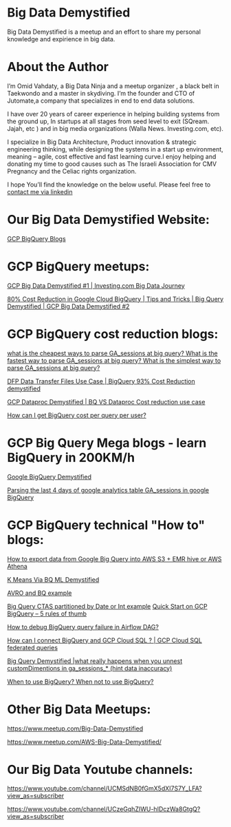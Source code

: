 # Big Data Demystified
Big Data Demystified is a meetup and an effort to share my personal knowledge and expirience in big data.  

# About the Author
I’m Omid Vahdaty, a Big Data Ninja and a meetup organizer , a black belt in Taekwondo and a master in skydiving.
I’m the founder and CTO of Jutomate,a company that  specializes  in end to end data solutions.

I have over 20 years of career experience in helping building systems from the ground up, In startups at all stages from seed level to exit  (SQream. Jajah, etc ) and  in big media organizations (Walla News. Investing.com, etc).

I specialize in Big Data Architecture, Product innovation & strategic engineering thinking, while designing the systems in a start up environment, meaning – agile, cost effective and fast learning curve.I enjoy helping and donating my time to good causes such as The Israeli Association for CMV Pregnancy and the Celiac rights organization.

I hope You’ll find the knowledge on the below useful. Please feel free to [contact me via linkedin](https://www.linkedin.com/in/omid-vahdaty/)


# Our Big Data Demystified Website:
[GCP BigQuery Blogs](https://big-data-demystified.ninja/bigquery-blogs/)

# GCP BigQuery meetups:

[GCP Big Data Demystified #1 | Investing.com Big Data Journey](https://big-data-demystified.ninja/2019/01/28/gcp-big-data-demystified-1-investing-com-big-data-journey/)

[80% Cost Reduction in Google Cloud BigQuery | Tips and Tricks | Big Query Demystified | GCP Big Data Demystified #2](https://big-data-demystified.ninja/2019/10/27/80-cost-reduction-in-google-cloud-bigquery-tips-and-tricks-big-query-demystified/)

# GCP BigQuery cost reduction blogs:
[what is the cheapest ways to parse GA_sessions at big query? What is the fastest way to parse GA_sessions at big query? What is the simplest way to parse GA_sessions at big query?](https://big-data-demystified.ninja/2019/05/19/what-is-the-cheapest-ways-to-parse-ga-sessions-at-big-query-what-is-the-fastest-way-to-parse-ga-sessions-at-big-query-what-is-the-simplest-way-to-parse-ga-sessions-at-big-query/)

[DFP Data Transfer Files Use Case | BigQuery 93% Cost Reduction demystified](https://big-data-demystified.ninja/2019/11/27/bigquery-sharded-table-loading-via-airflow-dynamic-workflow-template-fields-and-loop-dfp-data-transfer-files-use-case/)

[GCP Dataproc Demystified | BQ VS Dataproc Cost reduction use case](https://big-data-demystified.ninja/2019/11/24/gcp-dataproc-demystified-bq-vs-dataproc-cost-reduction-use-case/)

[How can I get BigQuery cost per query per user?](https://big-data-demystified.ninja/2019/09/19/bigquery-cost-per-query-per-user/)

# GCP Big Query Mega blogs - learn BigQuery in 200KM/h
[Google BigQuery Demystified](https://big-data-demystified.ninja/2019/07/21/google-bigquery-demystified/)

[Parsing the last 4 days of google analytics table GA_sessions in google BigQuery](https://big-data-demystified.ninja/2019/05/05/parsing-the-last-4-days-of-qa-sessions-in-google-bigquery/)


# GCP BigQuery technical "How to" blogs:
[How to export data from Google Big Query into AWS S3 + EMR hive or AWS Athena](https://big-data-demystified.ninja/2018/05/27/how-to-export-data-from-google-big-query-into-aws-s3-emr-hive/)

[K Means Via BQ ML Demystified](https://big-data-demystified.ninja/2019/12/18/k-means-via-bq-ml-demystified/)

[AVRO and BQ example](https://big-data-demystified.ninja/2019/12/07/avro-and-bq-example/)

[Big Query CTAS partitioned by Date or Int example](https://big-data-demystified.ninja/2019/11/13/big-query-ctas-partitioned-by-example/)
[Quick Start on GCP BigQuery – 5 rules of thumb](https://big-data-demystified.ninja/2019/11/06/quick-start-on-gcp-bigquery-5-rules-of-thumb/)

[How to debug BigQuery query failure in Airflow DAG?](https://big-data-demystified.ninja/2019/11/03/how-to-debug-bigquery-query-failure-in-airflow-dag/)

[How can I connect BigQuery and GCP Cloud SQL ? | GCP Cloud SQL federated queries](https://big-data-demystified.ninja/2019/10/15/how-can-i-connect-bigquery-and-gcp-cloud-sql-gcp-cloud-sql-federated-queries/)

[Big Query Demystified |what really happens when you unnest customDimentions in ga_sessions_* (hint data inaccuracy)](https://big-data-demystified.ninja/2019/01/16/big-query-demystified-data-inaccuracy-happens-when-you-unset-customdimentins-in-ga_sessions_/)

[When to use BigQuery? When not to use BigQuery?](https://big-data-demystified.ninja/2020/04/06/when-to-use-bigquery-when-not-to-use-bigquery/)

# Other Big Data Meetups:

https://www.meetup.com/Big-Data-Demystified

https://www.meetup.com/AWS-Big-Data-Demystified/

# Our Big Data Youtube channels:

https://www.youtube.com/channel/UCMSdNB0fGmX5dXI7S7Y_LFA?view_as=subscriber

https://www.youtube.com/channel/UCzeGqhZIWU-hIDczWa8GtgQ?view_as=subscriber

